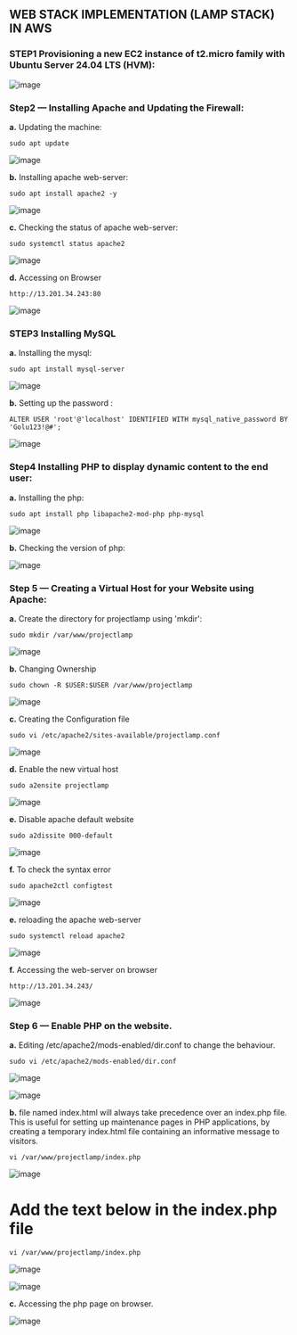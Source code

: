 ## WEB STACK IMPLEMENTATION (LAMP STACK) IN AWS

### STEP1 Provisioning a new EC2 instance of t2.micro family with Ubuntu Server 24.04 LTS (HVM):

![image](https://github.com/user-attachments/assets/9e0fce11-72a4-4e51-b0fe-5fd198b00b52)


### Step2 — Installing Apache and Updating the Firewall:
__a.__ Updating the machine:
```
sudo apt update
```

![image](https://github.com/user-attachments/assets/c78a22e9-de0f-408e-b89f-2f88332738b6)

__b.__	Installing apache web-server:
```
sudo apt install apache2 -y
```
![image](https://github.com/user-attachments/assets/2e0dbc66-9bd0-48e5-b5f2-3afd1db0bcdc)

__c.__ Checking the status of apache web-server:
```
sudo systemctl status apache2
```
![image](https://github.com/user-attachments/assets/dcc30c58-4207-4b4b-b0fb-7490c0012622)

__d.__ Accessing on Browser
```
http://13.201.34.243:80
```
![image](https://github.com/user-attachments/assets/81e46beb-7e4c-4ca8-b89f-91028fc6b029)

### STEP3 Installing MySQL
__a.__ Installing the mysql:
```
sudo apt install mysql-server
```
![image](https://github.com/user-attachments/assets/b4b1a0aa-fd87-4df5-8366-b6825ef348ca)

__b.__ Setting up the password :
```
ALTER USER 'root'@'localhost' IDENTIFIED WITH mysql_native_password BY 'Golu123!@#';
```
![image](https://github.com/user-attachments/assets/eee7970e-331e-4921-8f10-60f71efc4a8d)

### Step4 Installing PHP to display dynamic content to the end user:

__a.__ Installing the php:

```
sudo apt install php libapache2-mod-php php-mysql
```
![image](https://github.com/user-attachments/assets/41e18627-de1b-475b-82bd-f758d86b1ee2)

__b.__ Checking the version of php:

![image](https://github.com/user-attachments/assets/d19bba68-1e52-4b38-a8b3-51d6d7a6fe20)

### Step 5 — Creating a Virtual Host for your Website using Apache:

__a.__	Create the directory for projectlamp using 'mkdir':
```
sudo mkdir /var/www/projectlamp
```
![image](https://github.com/user-attachments/assets/63d9a4ae-1d0d-437a-8927-f3f7a4a8255a)

__b.__	Changing Ownership
```
sudo chown -R $USER:$USER /var/www/projectlamp
```
![image](https://github.com/user-attachments/assets/6eb09ecb-d5be-49a3-97c6-10f3b40e1d26)

__c.__		Creating the Configuration file
```
sudo vi /etc/apache2/sites-available/projectlamp.conf
```
![image](https://github.com/user-attachments/assets/673098c2-edfa-47d5-a7f2-23fc3e4d547e)


__d.__		Enable the new virtual host
```
sudo a2ensite projectlamp
```
![image](https://github.com/user-attachments/assets/0a4c79e6-1dc4-41b6-bef6-296ff650ffa6)


__e.__		Disable apache default website

```
sudo a2dissite 000-default
```

![image](https://github.com/user-attachments/assets/8dd992c2-1405-4093-8b02-31db7a5622b6)

__f.__ To check the  syntax error
```
sudo apache2ctl configtest
```

![image](https://github.com/user-attachments/assets/04e2ea06-7973-42cb-bc1d-bca6b204ce2f)

__e.__  reloading the apache web-server
```
sudo systemctl reload apache2
```
![image](https://github.com/user-attachments/assets/3b00aa4a-33d8-47bd-8c90-b453ec24d4b0)


__f.__  Accessing the web-server on browser

```
http://13.201.34.243/
```
![image](https://github.com/user-attachments/assets/054f346b-2156-4963-b09a-ace40f139c98)

### Step 6 — Enable PHP on the website.

__a.__  Editing /etc/apache2/mods-enabled/dir.conf to change the behaviour.

```
sudo vi /etc/apache2/mods-enabled/dir.conf
```
![image](https://github.com/user-attachments/assets/2948be88-edb8-4fd7-8693-b76d03a2b93b)



![image](https://github.com/user-attachments/assets/0765480c-5806-479d-b8ea-c4dedd71f6a3)

__b.__	file named index.html will always take precedence over an index.php file. This is useful for setting up maintenance pages in PHP applications, by creating a temporary index.html file containing an informative message to visitors.

```
vi /var/www/projectlamp/index.php
```
![image](https://github.com/user-attachments/assets/09b69dfd-729c-45d8-a475-37d15debeb92)

# Add the text below in the index.php file

```
vi /var/www/projectlamp/index.php
```
![image](https://github.com/user-attachments/assets/6f5924bc-f450-4312-9dec-02e67c6e130f)

![image](https://github.com/user-attachments/assets/a9db328c-4510-47ac-8af8-00482bbfd58a)


__c.__ Accessing the php page on browser.

![image](https://github.com/user-attachments/assets/a139385b-8f16-4adb-b51a-ef9964d8e663)



